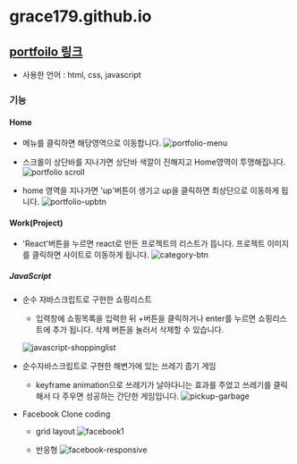 # grace179.github.io

## [portfoilo 링크](https://grace179.github.io/)

* 사용한 언어 : html, css, javascript

### 기능
#### Home
* 메뉴를 클릭하면 해당영역으로 이동합니다.
   ![portfolio-menu](https://user-images.githubusercontent.com/72989367/99224671-20440c00-282a-11eb-8198-a68855b9e103.gif)

* 스크롤이 상단바를 지나가면 상단바 색깔이 진해지고 Home영역이 투명해집니다.
   ![portfolio scroll](https://user-images.githubusercontent.com/72989367/99223721-66986b80-2828-11eb-993c-815e3058886e.gif)

* home 영역을 지나가면 'up'버튼이 생기고 up을 클릭하면 최상단으로 이동하게 됩니다.
   ![portfolio-upbtn](https://user-images.githubusercontent.com/72989367/99224284-62208280-2829-11eb-9115-eaa279708b18.gif)

#### Work(Project)
* 'React'버튼을 누르면 react로 만든 프로젝트의 리스트가 뜹니다. 프로젝트 이미지를 클릭하면 사이트로 이동하게 됩니다.
![category-btn](https://user-images.githubusercontent.com/72989367/99225270-1d95e680-282b-11eb-8b5d-bba037086055.gif)

##### JavaScript
* 순수 자바스크립트로 구현한 쇼핑리스트
  - 입력창에 쇼핑목록을 입력한 뒤 +버튼을 클릭하거나 enter를 누르면 쇼핑리스트에 추가 됩니다. 삭제 버튼을 눌러서 삭제할 수 있습니다.
 
   ![javascript-shoppinglist](https://user-images.githubusercontent.com/72989367/99225884-1fac7500-282c-11eb-996f-d8680ea2aaf3.gif)

* 순수자바스크립트로 구현한 해변가에 있는 쓰레기 줍기 게임
   - keyframe animation으로 쓰레기가 날아다니는 효과를 주었고 쓰레기를 클릭해서 다 주우면 성공하는 간단한 게임입니다.
   ![pickup-garbage](https://user-images.githubusercontent.com/72989367/99227162-35229e80-282e-11eb-8626-af92f587634f.gif)

* Facebook Clone coding
   - grid layout
    ![facebook1](https://user-images.githubusercontent.com/72989367/99228030-6a7bbc00-282f-11eb-84f4-042d97a728c9.gif)
   
   - 반응형
    ![facebook-responsive](https://user-images.githubusercontent.com/72989367/99228479-03aad280-2830-11eb-9af4-dcecd2c15fb6.gif)

